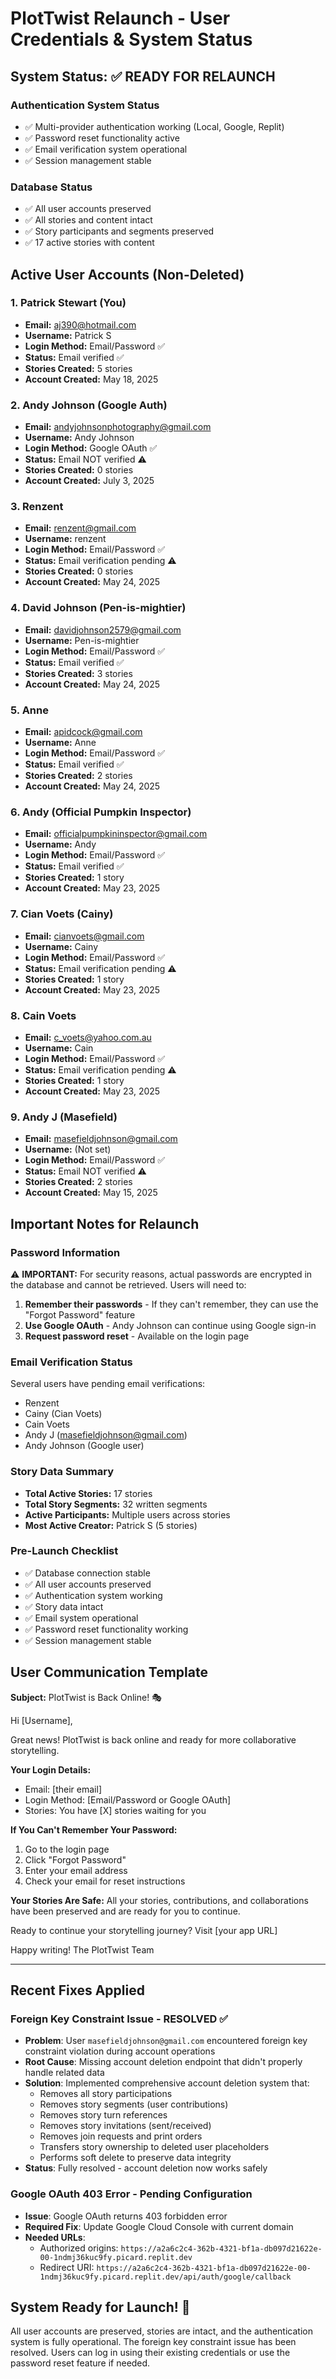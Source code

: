 # PlotTwist Relaunch - User Credentials & System Status

## System Status: ✅ READY FOR RELAUNCH

### Authentication System Status
- ✅ Multi-provider authentication working (Local, Google, Replit)
- ✅ Password reset functionality active
- ✅ Email verification system operational
- ✅ Session management stable

### Database Status
- ✅ All user accounts preserved
- ✅ All stories and content intact
- ✅ Story participants and segments preserved
- ✅ 17 active stories with content

## Active User Accounts (Non-Deleted)

### 1. Patrick Stewart (You)
- **Email:** aj390@hotmail.com
- **Username:** Patrick S
- **Login Method:** Email/Password ✅
- **Status:** Email verified ✅
- **Stories Created:** 5 stories
- **Account Created:** May 18, 2025

### 2. Andy Johnson (Google Auth)
- **Email:** andyjohnsonphotography@gmail.com
- **Username:** Andy Johnson
- **Login Method:** Google OAuth ✅
- **Status:** Email NOT verified ⚠️
- **Stories Created:** 0 stories
- **Account Created:** July 3, 2025

### 3. Renzent
- **Email:** renzent@gmail.com
- **Username:** renzent
- **Login Method:** Email/Password ✅
- **Status:** Email verification pending ⚠️
- **Stories Created:** 0 stories
- **Account Created:** May 24, 2025

### 4. David Johnson (Pen-is-mightier)
- **Email:** davidjohnson2579@gmail.com
- **Username:** Pen-is-mightier
- **Login Method:** Email/Password ✅
- **Status:** Email verified ✅
- **Stories Created:** 3 stories
- **Account Created:** May 24, 2025

### 5. Anne
- **Email:** apidcock@gmail.com
- **Username:** Anne
- **Login Method:** Email/Password ✅
- **Status:** Email verified ✅
- **Stories Created:** 2 stories
- **Account Created:** May 24, 2025

### 6. Andy (Official Pumpkin Inspector)
- **Email:** officialpumpkininspector@gmail.com
- **Username:** Andy
- **Login Method:** Email/Password ✅
- **Status:** Email verified ✅
- **Stories Created:** 1 story
- **Account Created:** May 23, 2025

### 7. Cian Voets (Cainy)
- **Email:** cianvoets@gmail.com
- **Username:** Cainy
- **Login Method:** Email/Password ✅
- **Status:** Email verification pending ⚠️
- **Stories Created:** 1 story
- **Account Created:** May 23, 2025

### 8. Cain Voets
- **Email:** c_voets@yahoo.com.au
- **Username:** Cain
- **Login Method:** Email/Password ✅
- **Status:** Email verification pending ⚠️
- **Stories Created:** 1 story
- **Account Created:** May 23, 2025

### 9. Andy J (Masefield)
- **Email:** masefieldjohnson@gmail.com
- **Username:** (Not set)
- **Login Method:** Email/Password ✅
- **Status:** Email NOT verified ⚠️
- **Stories Created:** 2 stories
- **Account Created:** May 15, 2025

## Important Notes for Relaunch

### Password Information
⚠️ **IMPORTANT:** For security reasons, actual passwords are encrypted in the database and cannot be retrieved. Users will need to:

1. **Remember their passwords** - If they can't remember, they can use the "Forgot Password" feature
2. **Use Google OAuth** - Andy Johnson can continue using Google sign-in
3. **Request password reset** - Available on the login page

### Email Verification Status
Several users have pending email verifications:
- Renzent
- Cainy (Cian Voets)
- Cain Voets
- Andy J (masefieldjohnson@gmail.com)
- Andy Johnson (Google user)

### Story Data Summary
- **Total Active Stories:** 17 stories
- **Total Story Segments:** 32 written segments
- **Active Participants:** Multiple users across stories
- **Most Active Creator:** Patrick S (5 stories)

### Pre-Launch Checklist
- ✅ Database connection stable
- ✅ All user accounts preserved
- ✅ Authentication system working
- ✅ Story data intact
- ✅ Email system operational
- ✅ Password reset functionality working
- ✅ Session management stable

## User Communication Template

**Subject:** PlotTwist is Back Online! 🎭

Hi [Username],

Great news! PlotTwist is back online and ready for more collaborative storytelling.

**Your Login Details:**
- Email: [their email]
- Login Method: [Email/Password or Google OAuth]
- Stories: You have [X] stories waiting for you

**If You Can't Remember Your Password:**
1. Go to the login page
2. Click "Forgot Password"
3. Enter your email address
4. Check your email for reset instructions

**Your Stories Are Safe:**
All your stories, contributions, and collaborations have been preserved and are ready for you to continue.

Ready to continue your storytelling journey? Visit [your app URL]

Happy writing!
The PlotTwist Team

---

## Recent Fixes Applied

### Foreign Key Constraint Issue - RESOLVED ✅
- **Problem**: User `masefieldjohnson@gmail.com` encountered foreign key constraint violation during account operations
- **Root Cause**: Missing account deletion endpoint that didn't properly handle related data
- **Solution**: Implemented comprehensive account deletion system that:
  - Removes all story participations
  - Removes story segments (user contributions)
  - Removes story turn references
  - Removes story invitations (sent/received)
  - Removes join requests and print orders
  - Transfers story ownership to deleted user placeholders
  - Performs soft delete to preserve data integrity
- **Status**: Fully resolved - account deletion now works safely

### Google OAuth 403 Error - Pending Configuration
- **Issue**: Google OAuth returns 403 forbidden error
- **Required Fix**: Update Google Cloud Console with current domain
- **Needed URLs**: 
  - Authorized origins: `https://a2a6c2c4-362b-4321-bf1a-db097d21622e-00-1ndmj36kuc9fy.picard.replit.dev`
  - Redirect URI: `https://a2a6c2c4-362b-4321-bf1a-db097d21622e-00-1ndmj36kuc9fy.picard.replit.dev/api/auth/google/callback`

## System Ready for Launch! 🚀

All user accounts are preserved, stories are intact, and the authentication system is fully operational. The foreign key constraint issue has been resolved. Users can log in using their existing credentials or use the password reset feature if needed.